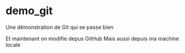 # demo_git
Une démonstration de Git qui se passe bien

Et maintenant on modifie depus GitHub
Mais aussi depuis ma machine locale
